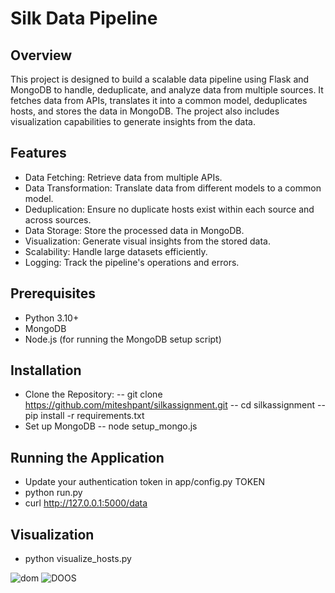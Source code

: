 # Silk Data Pipeline

## Overview
This project is designed to build a scalable data pipeline using Flask and MongoDB to handle, deduplicate, and analyze data from multiple sources. It fetches data from APIs, translates it into a common model, deduplicates hosts, and stores the data in MongoDB. The project also includes visualization capabilities to generate insights from the data.

## Features
- Data Fetching: Retrieve data from multiple APIs.
- Data Transformation: Translate data from different models to a common model.
- Deduplication: Ensure no duplicate hosts exist within each source and across sources.
- Data Storage: Store the processed data in MongoDB.
- Visualization: Generate visual insights from the stored data.
- Scalability: Handle large datasets efficiently.
- Logging: Track the pipeline's operations and errors.

## Prerequisites
- Python 3.10+
- MongoDB
- Node.js (for running the MongoDB setup script)

## Installation
- Clone the Repository:
  -- git clone https://github.com/miteshpant/silkassignment.git
  -- cd silkassignment
  -- pip install -r requirements.txt
- Set up MongoDB
  -- node setup_mongo.js

## Running the Application
- Update your authentication token in app/config.py TOKEN
- python run.py
- curl  http://127.0.0.1:5000/data

## Visualization
- python visualize_hosts.py

![dom](https://github.com/miteshpant/silkassignment/assets/290845/68885a56-3cbf-41fe-b6c5-10569dd8ef39)
![DOOS](https://github.com/miteshpant/silkassignment/assets/290845/fa844e0a-fccb-4611-b72a-0de04532d56d)

  
  

